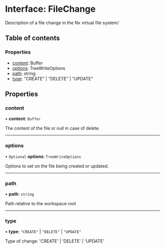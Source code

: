 # Interface: FileChange

Description of a file change in the Nx virtual file system/

## Table of contents

### Properties

- [content](../../devkit/documents/FileChange#content): Buffer
- [options](../../devkit/documents/FileChange#options): TreeWriteOptions
- [path](../../devkit/documents/FileChange#path): string
- [type](../../devkit/documents/FileChange#type): "CREATE" | "DELETE" | "UPDATE"

## Properties

### content

• **content**: `Buffer`

The content of the file or null in case of delete.

---

### options

• `Optional` **options**: `TreeWriteOptions`

Options to set on the file being created or updated.

---

### path

• **path**: `string`

Path relative to the workspace root

---

### type

• **type**: `"CREATE"` \| `"DELETE"` \| `"UPDATE"`

Type of change: 'CREATE' | 'DELETE' | 'UPDATE'
